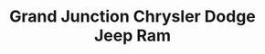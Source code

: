 ---
title: "Grand Junction Chrysler Dodge Jeep Ram"
url: /grand-junction/grand-junction-chrysler-dodge-jeep-ram/
shop: car
---